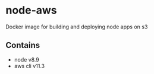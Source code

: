 # node-aws
Docker image for building and deploying node apps on s3

## Contains
 * node v8.9
 * aws cli v11.3
